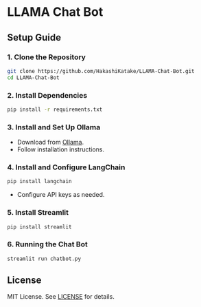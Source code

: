 # LLAMA Chat Bot

## Setup Guide

### 1. Clone the Repository
```bash
git clone https://github.com/HakashiKatake/LLAMA-Chat-Bot.git
cd LLAMA-Chat-Bot
```

### 2. Install Dependencies
```bash
pip install -r requirements.txt
```

### 3. Install and Set Up Ollama
- Download from [Ollama](https://ollama.com/).
- Follow installation instructions.

### 4. Install and Configure LangChain
```bash
pip install langchain
```
- Configure API keys as needed.

### 5. Install Streamlit
```bash
pip install streamlit
```

### 6. Running the Chat Bot
```bash
streamlit run chatbot.py
```

## License
MIT License. See [LICENSE](LICENSE) for details.
 
